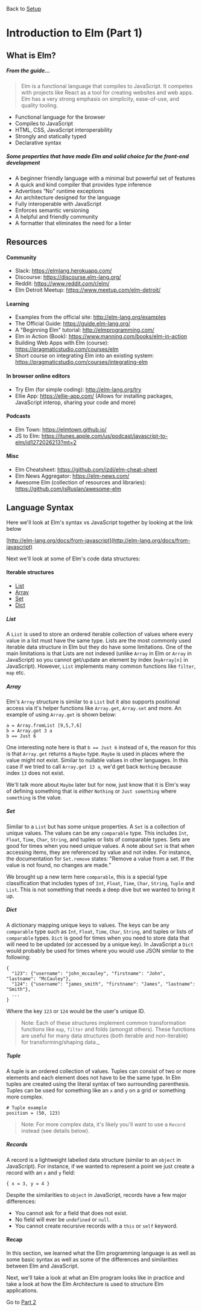 Back to [Setup](../setup/README.md)

# Introduction to Elm (Part 1)
 
## What is Elm?

##### From the guide...
> Elm is a functional language that compiles to JavaScript. It competes with projects like React as a tool for creating websites and web apps. Elm has a very strong emphasis on simplicity, ease-of-use, and quality tooling.

- Functional language for the browser
- Compiles to JavaScript
- HTML, CSS, JavaScript interoperability
- Strongly and statically typed
- Declarative syntax

##### Some properties that have made Elm and solid choice for the front-end development  
- A beginner friendly language with a minimal but powerful set of features
- A quick and kind compiler that provides type inference
- Advertises “No” runtime exceptions
- An architecture designed for the language
- Fully interoperable with JavaScript
- Enforces semantic versioning
- A helpful and friendly community
- A formatter that eliminates the need for a linter

## Resources

#### Community
- Slack: https://elmlang.herokuapp.com/
- Discourse: https://discourse.elm-lang.org/
- Reddit: https://www.reddit.com/r/elm/
- Elm Detroit Meetup: https://www.meetup.com/elm-detroit/

#### Learning
- Examples from the official site: http://elm-lang.org/examples 
- The Official Guide: https://guide.elm-lang.org/
- A "Beginning Elm" tutorial: http://elmprogramming.com/
- Elm in Action (Book): https://www.manning.com/books/elm-in-action
- Building Web Apps with Elm (course): https://pragmaticstudio.com/courses/elm
- Short course on integrating Elm into an existing system: https://pragmaticstudio.com/courses/integrating-elm

#### In browser online editors
- Try Elm (for simple coding): http://elm-lang.org/try
- Ellie App: https://ellie-app.com/ (Allows for installing packages, JavaScript interop, sharing your code and more)
 
#### Podcasts
- Elm Town: https://elmtown.github.io/ 
- JS to Elm: https://itunes.apple.com/us/podcast/javascript-to-elm/id1272026213?mt=2

#### Misc
- Elm Cheatsheet: https://github.com/izdi/elm-cheat-sheet
- Elm News Aggregator: https://elm-news.com/
- Awesome Elm (collection of resources and libraries): https://github.com/isRuslan/awesome-elm

## Language Syntax

Here we'll look at Elm's syntax vs JavaScript together by looking at the link below

[http://elm-lang.org/docs/from-javascript](http://elm-lang.org/docs/from-javascript)

Next we'll look at some of Elm's code data structures:


#### Iterable structures
- [List](http://package.elm-lang.org/packages/elm-lang/core/latest/List)
- [Array](http://package.elm-lang.org/packages/elm-lang/core/latest/Array)
- [Set](http://package.elm-lang.org/packages/elm-lang/core/latest/Set)
- [Dict](http://package.elm-lang.org/packages/elm-lang/core/latest/Dict)

##### List
A `List` is used to store an ordered iterable collection of values where every value in a list must have the same type. Lists are
the most commonly used iterable data structure in Elm but they do have some limitations. One of the main limitations is
that Lists are not indexed (unlike `Array` in Elm or `Array` in JavaScript) so you cannot get/update an element 
by index (`myArray[n]` in JavaScript). However, `List` implements many common functions like `filter`, `map` etc. 

##### Array
Elm's `Array` structure is similar to a `List` but it also supports positional access via it's helper functions like
`Array.get`, `Array.set` and more. An example of using `Array.get` is shown below:

```
a = Array.fromList [9,5,7,6]
b = Array.get 3 a
b == Just 6
```

One interesting note here is that `b == Just 6` instead of `6`, the reason for this is that `Array.get` returns a `Maybe`
type. `Maybe` is used in places where the value might not exist. Similar to nullable values in other languages. 
In this case if we tried to call `Array.get 13 a`, we'd get back `Nothing` because index `13` does not exist. 

We'll talk more about `Maybe` later but for now, just know that it is Elm's way of defining something that is _either_ 
`Nothing` or `Just something` where `something` is the value.

##### Set
Similar to a `List` but has some unique properties. A `Set` is a collection of unique values. The values can be any `comparable`
type. This includes `Int`, `Float`, `Time`, `Char`, `String`, and tuples or lists of comparable types. Sets are good for times
when you need unique values. A note about `Set` is that when accessing items, they are referenced by value and not index.
For instance, the documentation for `Set.remove` states: "Remove a value from a set. If the value is not found, no changes are made."

We brought up a new term here `comparable`, this is a special type classification that includes types of `Int`, `Float`, 
`Time`, `Char`, `String`, `Tuple` and `List`. This is not something that needs a deep dive but we wanted to bring it up.


##### Dict
A dictionary mapping unique keys to values. The keys can be any `comparable` type such as `Int`, `Float`, `Time`, `Char`,
`String`, and tuples or lists of `comparable` types. `Dict` is good for times when you need to store data that will need
to be updated (or accessed by a unique key). In JavaScript a `Dict` would probably be used for times where you
would use JSON similar to the following:
 
```
{
  "123": {"username": "john_mccauley", "firstname": "John", "lastname": "McCauley"},
  "124": {"username": "james_smith", "firstname": "James", "lastname": "Smith"},
  ...
}
```

Where the key `123` or `124` would be the user's unique ID. 

>Note: Each of these structures implement common transformation functions like `map`, `filter` and folds (amongst others). 
>These functions are useful for many data structures (both iterable and non-iterable) for transforming/shaping data._

##### Tuple

A tuple is an ordered collection of values. Tuples can consist of two or more elements and each element does not
have to be the same type. In Elm tuples are created using the literal syntax of two surrounding parenthesis. Tuples
can be used for something like an `x` and `y` on a grid or something more complex. 

```
# Tuple example
position = (50, 123)
```

>Note: For more complex data, it's likely you'll want to use a `Record` instead (see details below). 

##### Records

A record is a lightweight labelled data structure (similar to an `object` in JavaScript).
For instance, if we wanted to represent a point we just create a record with an `x` and `y` field:

`{ x = 3, y = 4 }`

Despite the similarities to `object` in JavaScript, records have a few major differences:

- You cannot ask for a field that does not exist.
- No field will ever be `undefined` or `null`.
- You cannot create recursive records with a `this` or `self` keyword.

#### Recap

In this section, we learned what the Elm programming language is as well as some basic syntax as well
as some of the differences and similarities between Elm and JavaScript.

Next, we'll take a look at what an Elm program looks like in practice and take a look at how
the Elm Architecture is used to structure Elm applications.

Go to [Part 2](../part2/README.md)